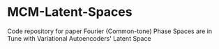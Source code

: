 # MCM-Latent-Spaces
Code repository for paper Fourier (Common-tone) Phase Spaces are in Tune with Variational Autoencoders' Latent Space
